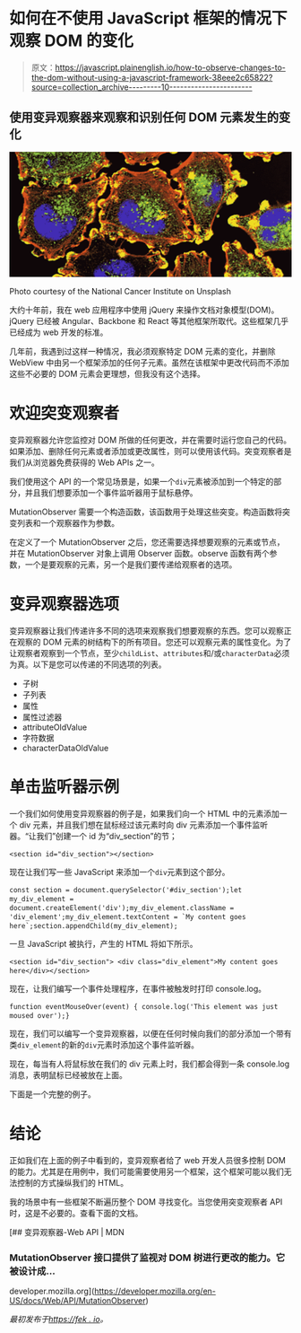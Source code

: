 # 如何在不使用 JavaScript 框架的情况下观察 DOM 的变化

> 原文：<https://javascript.plainenglish.io/how-to-observe-changes-to-the-dom-without-using-a-javascript-framework-38eee2c65822?source=collection_archive---------10----------------------->

## 使用变异观察器来观察和识别任何 DOM 元素发生的变化

![](img/8ab6155cce9b9fa471799daf34bdf387.png)

Photo courtesy of the National Cancer Institute on Unsplash

大约十年前，我在 web 应用程序中使用 jQuery 来操作文档对象模型(DOM)。jQuery 已经被 Angular、Backbone 和 React 等其他框架所取代。这些框架几乎已经成为 web 开发的标准。

几年前，我遇到过这样一种情况，我必须观察特定 DOM 元素的变化，并删除 WebView 中由另一个框架添加的任何子元素。虽然在该框架中更改代码而不添加这些不必要的 DOM 元素会更理想，但我没有这个选择。

# 欢迎突变观察者

变异观察器允许您监控对 DOM 所做的任何更改，并在需要时运行您自己的代码。如果添加、删除任何元素或者添加或更改属性，则可以使用该代码。突变观察者是我们从浏览器免费获得的 Web APIs 之一。

我们使用这个 API 的一个常见场景是，如果一个`div`元素被添加到一个特定的部分，并且我们想要添加一个事件监听器用于鼠标悬停。

MutationObserver 需要一个构造函数，该函数用于处理这些突变。构造函数将突变列表和一个观察器作为参数。

在定义了一个 MutationObserver 之后，您还需要选择想要观察的元素或节点，并在 MutationObserver 对象上调用 Observer 函数。observe 函数有两个参数，一个是要观察的元素，另一个是我们要传递给观察者的选项。

# 变异观察器选项

变异观察器让我们传递许多不同的选项来观察我们想要观察的东西。您可以观察正在观察的 DOM 元素的树结构下的所有项目。您还可以观察元素的属性变化。为了让观察者观察到一个节点，至少`childList`、`attributes`和/或`characterData`必须为真。以下是您可以传递的不同选项的列表。

*   子树
*   子列表
*   属性
*   属性过滤器
*   attributeOldValue
*   字符数据
*   characterDataOldValue

# 单击监听器示例

一个我们如何使用变异观察器的例子是，如果我们向一个 HTML 中的元素添加一个 div 元素，并且我们想在鼠标经过该元素时向 div 元素添加一个事件监听器。“让我们”创建一个 id 为“div_section”的节；

```
<section id="div_section"></section>
```

现在让我们写一些 JavaScript 来添加一个`div`元素到这个部分。

```
const section = document.querySelector('#div_section');let my_div_element = document.createElement('div');my_div_element.className = 'div_element';my_div_element.textContent = `My content goes here`;section.appendChild(my_div_element);
```

一旦 JavaScript 被执行，产生的 HTML 将如下所示。

```
<section id="div_section"> <div class="div_element">My content goes here</div></section>
```

现在，让我们编写一个事件处理程序，在事件被触发时打印 console.log。

```
function eventMouseOver(event) { console.log('This element was just moused over');}
```

现在，我们可以编写一个变异观察器，以便在任何时候向我们的部分添加一个带有类`div_element`的新的`div`元素时添加这个事件监听器。

现在，每当有人将鼠标放在我们的 div 元素上时，我们都会得到一条 console.log 消息，表明鼠标已经被放在上面。

下面是一个完整的例子。

# **结论**

正如我们在上面的例子中看到的，变异观察者给了 web 开发人员很多控制 DOM 的能力。尤其是在用例中，我们可能需要使用另一个框架，这个框架可能以我们无法控制的方式操纵我们的 HTML。

我的场景中有一些框架不断遍历整个 DOM 寻找变化。当您使用突变观察者 API 时，这是不必要的。查看下面的文档。

[](https://developer.mozilla.org/en-US/docs/Web/API/MutationObserver) [## 变异观察器-Web API | MDN

### MutationObserver 接口提供了监视对 DOM 树进行更改的能力。它被设计成…

developer.mozilla.org](https://developer.mozilla.org/en-US/docs/Web/API/MutationObserver) 

*最初发布于*[*https://fek . io*](https://fek.io/blog/how-to-observe-changes-to-the-dom-without-using-a-java-script-framework/)*。*